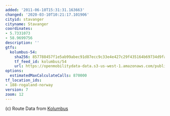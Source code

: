 ```yaml
---
added: '2011-06-10T15:31:31.163663'
changed: '2020-03-10T10:21:17.101906'
cityid: stavanger
cityname: Stavanger
coordinates:
- 5.7331073
- 58.9699756
description: ''
gtfs:
  kolumbus-54:
    sha256: 857788457f1e5ab99abec91d87ecc9c33e4e427c29f435164b69734d9faa3bcd
    tf_feed_id: kolumbus/54
    url: https://openmobilitydata-data.s3-us-west-1.amazonaws.com/public/feeds/kolumbus/54/20200303/gtfs.zip
options:
  estimatedMaxCalculateCalls: 870000
tf_location_ids:
- 188-rogaland-norway
version: 7
zoom: 12
---
```


(c) Route Data from [Kolumbus](http://kolumbus.no)
